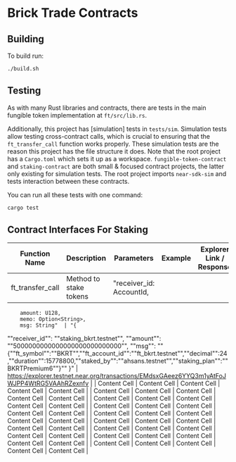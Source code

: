 # Brick Trade Contracts

## Building

To build run:

```bash
./build.sh
```

## Testing

As with many Rust libraries and contracts, there are tests in the main fungible token implementation at `ft/src/lib.rs`.

Additionally, this project has [simulation] tests in `tests/sim`. Simulation tests allow testing cross-contract calls, which is crucial to ensuring that the `ft_transfer_call` function works properly. These simulation tests are the reason this project has the file structure it does. Note that the root project has a `Cargo.toml` which sets it up as a workspace. `fungible-token-contract` and `staking-contract` are both small & focused contract projects, the latter only existing for simulation tests. The root project imports `near-sdk-sim` and tests interaction between these contracts.

You can run all these tests with one command:

```bash
cargo test
```

## Contract Interfaces For Staking

| Function Name  | Description | Parameters | Example | Explorer Link / Response|
| ------------- | ------------- | ------------- | ------------- | ------------- |
| ft_transfer_call | Method to stake tokens  | "receiver_id: AccountId,
        amount: U128,
        memo: Option<String>,
        msg: String"  | "{
  ""receiver_id"": ""staking_bkrt.testnet"",
  ""amount"": ""5000000000000000000000000000"",
  ""msg"": ""{\""ft_symbol\"":\""BKRT\"",\""ft_account_id\"":\""ft_bkrt.testnet\"",\""decimal\"":24,\""duration\"":15778800,\""staked_by\"":\""ahsans.testnet\"",\""staking_plan\"":\""BKRTPremium6\""}""
}" | https://explorer.testnet.near.org/transactions/EMdsxGAeez6YYQ3m1yAtFoJWJPP4WtRG5VAAhRZexnfv |
| Content Cell  | Content Cell  | Content Cell  | Content Cell  | Content Cell  |
| Content Cell  | Content Cell  | Content Cell  | Content Cell  | Content Cell  |
| Content Cell  | Content Cell  | Content Cell  | Content Cell  | Content Cell  |
| Content Cell  | Content Cell  | Content Cell  | Content Cell  | Content Cell  |
| Content Cell  | Content Cell  | Content Cell  | Content Cell  | Content Cell  |
| Content Cell  | Content Cell  | Content Cell  | Content Cell  | Content Cell  |
| Content Cell  | Content Cell  | Content Cell  | Content Cell  | Content Cell  |
| Content Cell  | Content Cell  | Content Cell  | Content Cell  | Content Cell  |
| Content Cell  | Content Cell  | Content Cell  | Content Cell  | Content Cell  |

